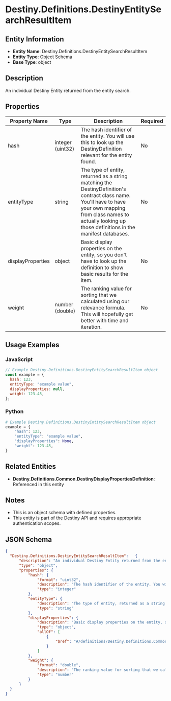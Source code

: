 # Destiny.Definitions.DestinyEntitySearchResultItem

## Entity Information
- **Entity Name**: Destiny.Definitions.DestinyEntitySearchResultItem
- **Entity Type**: Object Schema
- **Base Type**: object

## Description
An individual Destiny Entity returned from the entity search.

## Properties

| Property Name | Type | Description | Required |
|---------------|------|-------------|----------|
| hash | integer (uint32) | The hash identifier of the entity. You will use this to look up the DestinyDefinition relevant for the entity found. | No |
| entityType | string | The type of entity, returned as a string matching the DestinyDefinition's contract class name. You'll have to have your own mapping from class names to actually looking up those definitions in the manifest databases. | No |
| displayProperties | object | Basic display properties on the entity, so you don't have to look up the definition to show basic results for the item. | No |
| weight | number (double) | The ranking value for sorting that we calculated using our relevance formula. This will hopefully get better with time and iteration. | No |

## Usage Examples

### JavaScript
```javascript
// Example Destiny.Definitions.DestinyEntitySearchResultItem object
const example = {
  hash: 123,
  entityType: "example value",
  displayProperties: null,
  weight: 123.45,
};
```

### Python
```python
# Example Destiny.Definitions.DestinyEntitySearchResultItem object
example = {
    "hash": 123,
    "entityType": "example value",
    "displayProperties": None,
    "weight": 123.45,
}
```

## Related Entities
- **Destiny.Definitions.Common.DestinyDisplayPropertiesDefinition**: Referenced in this entity

## Notes
- This is an object schema with defined properties.
- This entity is part of the Destiny API and requires appropriate authentication scopes.

## JSON Schema
```json
{
  "Destiny.Definitions.DestinyEntitySearchResultItem":   {
      "description": "An individual Destiny Entity returned from the entity search.",
      "type": "object",
      "properties": {
          "hash": {
              "format": "uint32",
              "description": "The hash identifier of the entity. You will use this to look up the DestinyDefinition relevant for the entity found.",
              "type": "integer"
          },
          "entityType": {
              "description": "The type of entity, returned as a string matching the DestinyDefinition's contract class name. You'll have to have your own mapping from class names to actually looking up those definitions in the manifest databases.",
              "type": "string"
          },
          "displayProperties": {
              "description": "Basic display properties on the entity, so you don't have to look up the definition to show basic results for the item.",
              "type": "object",
              "allOf": [
                  {
                      "$ref": "#/definitions/Destiny.Definitions.Common.DestinyDisplayPropertiesDefinition"
                  }
              ]
          },
          "weight": {
              "format": "double",
              "description": "The ranking value for sorting that we calculated using our relevance formula. This will hopefully get better with time and iteration.",
              "type": "number"
          }
      }
  }
}
```
